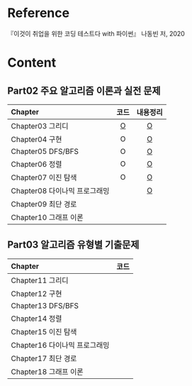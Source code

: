 # Reference
『이것이 취업을 위한 코딩 테스트다 with 파이썬』 나동빈 저, 2020

# Content

## Part02 주요 알고리즘 이론과 실전 문제
|Chapter|코드|내용정리|
|:---|:---:|:---:|
|Chapter03 그리디|[O](https://github.com/Kjinee/Algorithm/tree/main/thisiscodingtest/Part02/Chapter03_Greedy)|[O](https://kjinee.tistory.com/1)|
|Chapter04 구현|O|[O](https://kjinee.tistory.com/2)|
|Chapter05 DFS/BFS|O|[O](https://kjinee.tistory.com/4)|
|Chapter06 정렬|O|[O](https://kjinee.tistory.com/5)|
|Chapter07 이진 탐색|O|[O](https://kjinee.tistory.com/6)|
|Chapter08 다이나믹 프로그래밍||[O](https://kjinee.tistory.com/7)|
|Chapter09 최단 경로|||
|Chapter10 그래프 이론|||

## Part03 알고리즘 유형별 기출문제
|Chapter|코드|
|:---|:---:|
|Chapter11 그리디||
|Chapter12 구현||
|Chapter13 DFS/BFS||
|Chapter14 정렬||
|Chapter15 이진 탐색||
|Chapter16 다이나믹 프로그래밍||
|Chapter17 최단 경로||
|Chapter18 그래프 이론||
